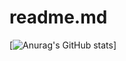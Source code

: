 # readme.md
[![Anurag's GitHub stats](https://github-readme-stats.vercel.app/api?username=AstroLuluGit)]
